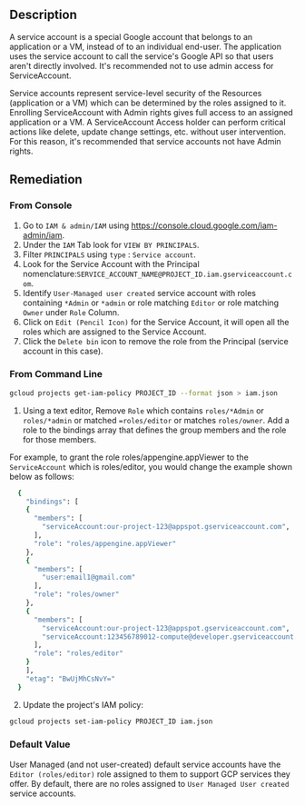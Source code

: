 ## Description

A service account is a special Google account that belongs to an application or a VM, instead of to an individual end-user. The application uses the service account to call the service's Google API so that users aren't directly involved. It's recommended not to use admin access for ServiceAccount.

Service accounts represent service-level security of the Resources (application or a VM) which can be determined by the roles assigned to it. Enrolling ServiceAccount with Admin rights gives full access to an assigned application or a VM. A ServiceAccount Access holder can perform critical actions like delete, update change settings, etc. without user intervention. For this reason, it's recommended that service accounts not have Admin rights.

## Remediation

### From Console

1. Go to `IAM & admin/IAM` using https://console.cloud.google.com/iam-admin/iam.
2. Under the `IAM` Tab look for `VIEW BY PRINCIPALS`.
3. Filter `PRINCIPALS` using `type` : `Service account`.
4. Look for the Service Account with the Principal nomenclature:`SERVICE_ACCOUNT_NAME@PROJECT_ID.iam.gserviceaccount.com`.
5. Identify `User-Managed user created` service account with roles containing `*Admin` or `*admin` or role matching `Editor` or role matching `Owner` under `Role` Column.
6. Click on `Edit (Pencil Icon)` for the Service Account, it will open all the roles which are assigned to the Service Account.
7. Click the `Delete bin` icon to remove the role from the Principal (service account in this case).

### From Command Line

```bash
gcloud projects get-iam-policy PROJECT_ID --format json > iam.json
```

  1. Using a text editor, Remove `Role` which contains `roles/*Admin` or `roles/*admin` or matched `=roles/editor` or matches `roles/owner`. Add a role to the bindings array that defines the group members and the role for those members.

For example, to grant the role roles/appengine.appViewer to the `ServiceAccount` which is roles/editor, you would change the example shown below as follows:

```bash
  {
    "bindings": [
    {
      "members": [
        "serviceAccount:our-project-123@appspot.gserviceaccount.com",
      ],
      "role": "roles/appengine.appViewer"
    },
    {
      "members": [
        "user:email1@gmail.com"
      ],
      "role": "roles/owner"
    },
    {
      "members": [
        "serviceAccount:our-project-123@appspot.gserviceaccount.com",
        "serviceAccount:123456789012-compute@developer.gserviceaccount.com"
      ],
      "role": "roles/editor"
    }
    ],
    "etag": "BwUjMhCsNvY="
  }
```

  2. Update the project's IAM policy:

```bash
gcloud projects set-iam-policy PROJECT_ID iam.json
```

### Default Value

User Managed (and not user-created) default service accounts have the `Editor (roles/editor)` role assigned to them to support GCP services they offer.
By default, there are no roles assigned to `User Managed User created` service accounts.

